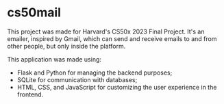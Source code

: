 # cs50mail
This project was made for Harvard's CS50x 2023 Final Project.
It's an emailer, inspired by Gmail, which can send and receive emails to and from other people, but only inside the platform.

This application was made using:
* Flask and Python for managing the backend purposes;
* SQLite for communication with databases;
* HTML, CSS, and JavaScript for customizing the user experience in the frontend.
